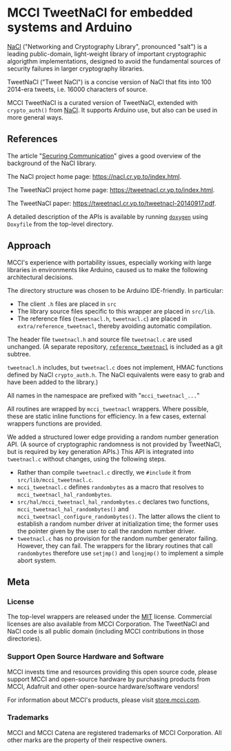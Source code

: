 # MCCI TweetNaCl for embedded systems and Arduino

[NaCl](https://nacl.cr.yp.to/index.html) ("Networking and Cryptography Library", pronounced "salt") is a leading public-domain, light-weight library of important cryptographic algorigthm implementations, designed to avoid the fundamental sources of security failures in larger cryptography libraries.

TweetNaCl ("Tweet NaCl") is a concise version of NaCl that fits into 100 2014-era tweets, i.e. 16000 characters of source.

MCCI TweetNaCl is a curated version of TweetNaCl, extended with `crypto_auth()` from [NaCl](http://nacl.cr.yp.to/auth.html). It supports Arduino use, but also can be used in more general ways.

## References

The article "[Securing Communication](https://nacl.cr.yp.to/securing-communication.pdf)" gives a good overview of the background of the NaCl library.

The NaCl project home page: https://nacl.cr.yp.to/index.html.

The TweetNaCl project home page: https://tweetnacl.cr.yp.to/index.html.

The TweetNaCl paper: https://tweetnacl.cr.yp.to/tweetnacl-20140917.pdf.

A detailed description of the APIs is available by running [`doxygen`](https://www.doxygen.nl/) using `Doxyfile` from the top-level directory.

## Approach

MCCI's experience with portability issues, especially working with large libraries in environments like Arduino, caused us to make the following architectural decisions.

The directory structure was chosen to be Arduino IDE-friendly. In particular:

* The client `.h` files are placed in `src`
* The library source files specific to this wrapper are placed in `src/lib`.
* The reference files (`tweetnacl.h`, `tweetnacl.c`) are placed in `extra/reference_tweetnacl`, thereby avoiding automatic compilation.

The header file `tweetnacl.h` and source file `tweetnacl.c` are used unchanged. (A separate repository, [`reference_tweetnacl`](https://github.com/mcci-catena/reference_tweetnacl) is included as a git subtree.

`tweetnacl.h` includes, but `tweetnacl.c` does not implement, HMAC functions defined by NaCl `crypto_auth.h`. The NaCl equivalents were easy to grab and have been added to the library.)

All names in the namespace are prefixed with "`mcci_tweetnacl_...`"

All routines are wrapped by `mcci_tweetnacl` wrappers. Where possible, these are static inline functions for efficiency. In a few cases, external wrappers functions are provided.

We added a structured lower edge providing a random number generation API.  (A source of cryptographic randomness is not provided by TweetNaCl, but is required by key generation APIs.) This API is integrated into `tweetnacl.c` without changes, using the following steps.

* Rather than compile `tweetnacl.c` directly, we `#include` it from `src/lib/mcci_tweetnacl.c`.
* `mcci_tweetnacl.c` defines `randombytes` as a macro that resolves to `mcci_tweetnacl_hal_randombytes`.
* `src/hal/mcci_tweetnacl_hal_randombytes.c` declares two functions, `mcci_tweetnacl_hal_randombytes()` and `mcci_tweetnacl_configure_randombytes()`. The latter allows the client to establish a random number driver at initialization time; the former uses the pointer given by the user to call the random number driver.
* `tweetnacl.c` has no provision for the random number generator failing. However, they can fail. The wrappers for the library routines that call `randombytes` therefore use `setjmp()` and `longjmp()` to implement a simple abort system. 

## Meta

### License

The top-level wrappers are released under the [MIT](./LICENSE) license. Commercial licenses are also available from MCCI Corporation. The TweetNaCl and NaCl code is all public domain (including MCCI contributions in those directories).

### Support Open Source Hardware and Software

MCCI invests time and resources providing this open source code, please support MCCI and open-source hardware by purchasing products from MCCI, Adafruit and other open-source hardware/software vendors!

For information about MCCI's products, please visit [store.mcci.com](https://store.mcci.com/).

### Trademarks

MCCI and MCCI Catena are registered trademarks of MCCI Corporation. All other marks are the property of their respective owners.
